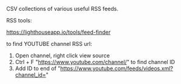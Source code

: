 CSV collections of various useful RSS feeds.


RSS tools:

https://lighthouseapp.io/tools/feed-finder

to find YOUTUBE channel RSS url:
1. Open channel, right click view source
2. Ctrl + F "https://www.youtube.com/channel/" to find channel ID
3. Add ID to end of "https://www.youtube.com/feeds/videos.xml?channel_id="


